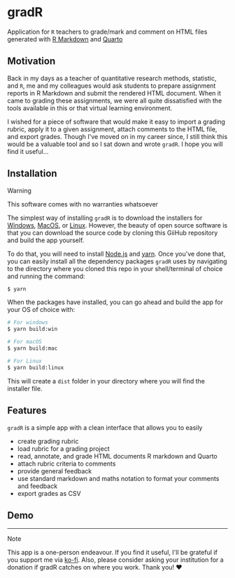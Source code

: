 # gradR

Application for `R` teachers to grade/mark and comment on HTML files generated with [R Markdown](https://rmarkdown.rstudio.com/) and [Quarto](https://quarto.org/)

## Motivation

Back in my days as a teacher of quantitative research methods, statistic, and `R`, me and my colleagues would ask students to prepare assignment reports in R Markdown and submit the rendered HTML document. When it came to grading these assignments, we were all quite dissatisfied with the tools available in this or that virtual learning environment.

I wished for a piece of software that would make it easy to import a grading rubric, apply it to a given assignment, attach comments to the HTML file, and export grades. Though I've moved on in my career since, I still think this would be a valuable tool and so I sat down and wrote `gradR`. I hope you will find it useful...

## Installation

> [!WARNING]
> This software comes with no warranties whatsoever

The simplest way of installing `gradR` is to download the installers for [Windows](), [MacOS](), or [Linux](). However, the beauty of open source software is that you can download the source code by cloning this GiiHub repository and build the app yourself.

To do that, you will need to install [Node.js](https://nodejs.org/en) and [yarn](https://classic.yarnpkg.com/en/docs/install). Once you've done that, you can easily install all the dependency packages `gradR` uses by navigating to the directory where you cloned this repo in your shell/terminal of choice and running the command:

```bash
$ yarn
```

When the packages have installed, you can go ahead and build the app for your OS of choice with:

```bash
# For windows
$ yarn build:win

# For macOS
$ yarn build:mac

# For Linux
$ yarn build:linux
```

This will create a `dist` folder in your directory where you will find the installer file.

## Features

`gradR` is a simple app with a clean interface that allows you to easily

- create grading rubric
- load rubric for a grading project
- read, annotate, and grade HTML documents R markdown and Quarto
- attach rubric criteria to comments
- provide general feedback
- use standard markdown and maths notation to format your comments and feedback
- export grades as CSV

## Demo

---

> [!NOTE]
> This app is a one-person endeavour. If you find it useful, I'll be grateful if you support me via [ko-fi](https://ko-fi.com/mivalek). Also, please consider asking your institution for a donation if gradR catches on where you work. Thank you! :heart:
